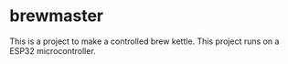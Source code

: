# brewmaster
 
This is a project to make a controlled brew kettle. This project runs on a ESP32 microcontroller. 
